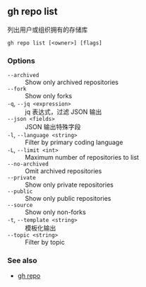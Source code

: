 

## gh repo list

列出用户或组织拥有的存储库

```
gh repo list [<owner>] [flags]
```

### Options

<dl class="flags">
	<dt><code>--archived</code></dt>
	<dd>Show only archived repositories</dd>

<dt><code>--fork</code></dt>
<dd>Show only forks</dd>

<dt><code>-q</code>, <code>--jq &lt;expression&gt;</code></dt>
<dd>jq 表达式，过滤 JSON 输出</dd>

<dt><code>--json &lt;fields&gt;</code></dt>
<dd>JSON 输出特殊字段</dd>

<dt><code>-l</code>, <code>--language &lt;string&gt;</code></dt>
<dd>Filter by primary coding language</dd>

<dt><code>-L</code>, <code>--limit &lt;int&gt;</code></dt>
<dd>Maximum number of repositories to list</dd>

<dt><code>--no-archived</code></dt>
<dd>Omit archived repositories</dd>

<dt><code>--private</code></dt>
<dd>Show only private repositories</dd>

<dt><code>--public</code></dt>
<dd>Show only public repositories</dd>

<dt><code>--source</code></dt>
<dd>Show only non-forks</dd>

<dt><code>-t</code>, <code>--template &lt;string&gt;</code></dt>
<dd>模板化输出</dd>

<dt><code>--topic &lt;string&gt;</code></dt>
<dd>Filter by topic</dd>

</dl>

### See also

-   [gh repo](./gh_repo.zh.md)
